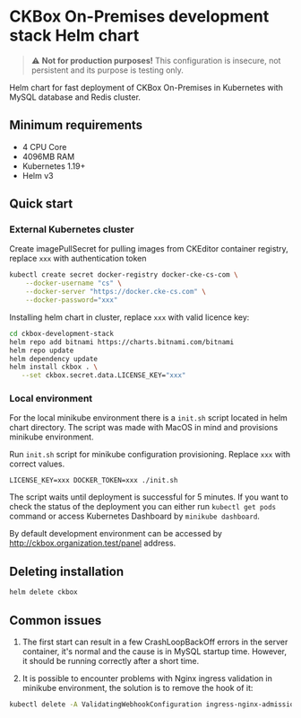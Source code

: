 # CKBox On-Premises development stack Helm chart

>:warning: **Not for production purposes!** This configuration is insecure, not
>persistent and its purpose is testing only.

Helm chart for fast deployment of CKBox On-Premises in Kubernetes with MySQL
database and Redis cluster.

## Minimum requirements
- 4 CPU Core
- 4096MB RAM
- Kubernetes 1.19+
- Helm v3

## Quick start

### External Kubernetes cluster
Create imagePullSecret for pulling images from CKEditor container registry,
replace `xxx` with authentication token
```sh
kubectl create secret docker-registry docker-cke-cs-com \
    --docker-username "cs" \
    --docker-server "https://docker.cke-cs.com" \
    --docker-password="xxx"
```

Installing helm chart in cluster, replace `xxx` with valid licence key:
```sh
cd ckbox-development-stack
helm repo add bitnami https://charts.bitnami.com/bitnami
helm repo update
helm dependency update
helm install ckbox . \
   --set ckbox.secret.data.LICENSE_KEY="xxx"
```

### Local environment

For the local minikube environment there is a `init.sh` script located in helm
chart directory. The script was made with MacOS in mind and provisions minikube
environment.

Run `init.sh` script for minikube configuration provisioning. Replace `xxx` with
correct values.
```
LICENSE_KEY=xxx DOCKER_TOKEN=xxx ./init.sh
```
The script waits until deployment is successful for 5 minutes. If you want to
check the status of the deployment you can either run `kubectl get pods` command
or access Kubernetes Dashboard by `minikube dashboard`.

By default development environment can be accessed by
http://ckbox.organization.test/panel address.

## Deleting installation

```sh
helm delete ckbox
```

## Common issues

1. The first start can result in a few CrashLoopBackOff errors in the server
   container, it's normal and the cause is in MySQL startup time. However, it
   should be running correctly after a short time.

2. It is possible to encounter problems with Nginx ingress validation in
   minikube environment, the solution is to remove the hook of it:
```sh
kubectl delete -A ValidatingWebhookConfiguration ingress-nginx-admission
```
